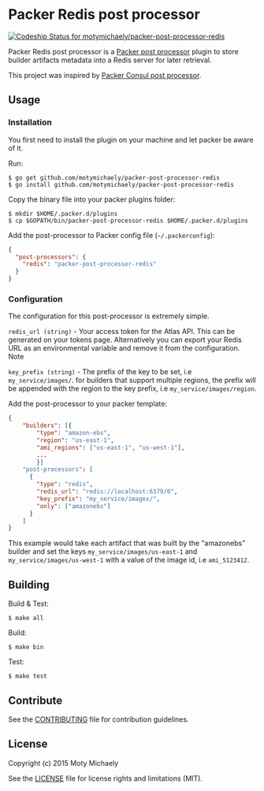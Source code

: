 # Packer Redis post processor 
[ ![Codeship Status for motymichaely/packer-post-processor-redis](https://codeship.com/projects/d2460c60-d231-0132-faa9-267aebe4cf02/status?branch=master)](https://codeship.com/projects/77470)

Packer Redis post processor is a [Packer post processor](https://packer.io/docs/extend/post-processor.html) plugin to store builder artifacts metadata into a Redis server for later retrieval.

This project was inspired by [Packer Consul post processor][packer-post-processor-consul].

## Usage

### Installation

You first need to install the plugin on your machine and let packer be aware of it.

Run:

```shell
$ go get github.com/motymichaely/packer-post-processor-redis
$ go install github.com/motymichaely/packer-post-processor-redis
```

Copy the binary file into your packer plugins folder:

```shell
$ mkdir $HOME/.packer.d/plugins
$ cp $GOPATH/bin/packer-post-processor-redis $HOME/.packer.d/plugins
```

Add the post-processor to Packer config file (`~/.packerconfig`):

```json
{
  "post-processors": {
    "redis": "packer-post-processor-redis"
  }
}
```

### Configuration

The configuration for this post-processor is extremely simple. 

`redis_url (string)` - Your access token for the Atlas API. This can be generated on your tokens page. Alternatively you can export your Redis URL as an environmental variable and remove it from the configuration. Note 

`key_prefix (string)` - The prefix of the key to be set, i.e `my_service/images/`. for builders that support multiple regions, the prefix will be appended with the region to the key prefix, i.e `my_service/images/region`.

Add the post-processor to your packer template:

```json
{
    "builders": [{
        "type": "amazon-ebs",
        "region": "us-east-1",
        "ami_regions": ["us-east-1", "us-west-1"],
        ...
        }]
    "post-processors": [
      {
        "type": "redis",
        "redis_url": "redis://localhost:6379/0",
        "key_prefix": "my_service/images/",
        "only": ["amazonebs"]
      }
    ]
}
```

This example would take each artifact that was built by the "amazonebs" builder and set the keys `my_service/images/us-east-1` and `my_service/images/us-west-1` with a value of the image id, i.e `ami_5123412`.

## Building

Build & Test:
```shell
$ make all
```  

Build:  

```shell
$ make bin
```

Test:  

```shell
$ make test
```

## Contribute

See the [CONTRIBUTING](CONTRIBUTING.md) file for contribution guidelines.

## License

Copyright (c) 2015 Moty Michaely

See the [LICENSE](LICENSE.md) file for license rights and limitations (MIT).

[packer-post-processor-consul]: https://github.com/bhourigan/packer-post-processor-consul